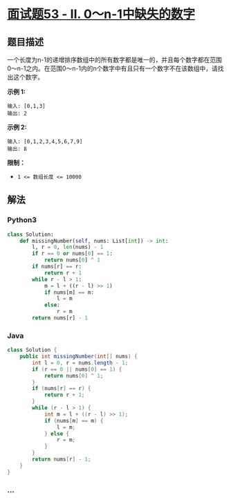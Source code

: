 # [面试题53 - II. 0～n-1中缺失的数字](https://leetcode-cn.com/problems/que-shi-de-shu-zi-lcof/)

## 题目描述
一个长度为n-1的递增排序数组中的所有数字都是唯一的，并且每个数字都在范围0～n-1之内。在范围0～n-1内的n个数字中有且只有一个数字不在该数组中，请找出这个数字。

**示例 1:**

```
输入: [0,1,3]
输出: 2
```

**示例 2:**

```
输入: [0,1,2,3,4,5,6,7,9]
输出: 8
```

**限制：**

- `1 <= 数组长度 <= 10000`

## 解法
### Python3
```python
class Solution:
    def missingNumber(self, nums: List[int]) -> int:
        l, r = 0, len(nums) - 1
        if r == 0 or nums[0] == 1:
            return nums[0] ^ 1
        if nums[r] == r:
            return r + 1
        while r - l > 1:
            m = l + ((r - l) >> 1)
            if nums[m] == m:
                l = m
            else:
                r = m
        return nums[r] - 1
```

### Java
```java
class Solution {
    public int missingNumber(int[] nums) {
        int l = 0, r = nums.length - 1;
        if (r == 0 || nums[0] == 1) {
            return nums[0] ^ 1;
        }
        if (nums[r] == r) {
            return r + 1;
        }
        while (r - l > 1) {
            int m = l + ((r - l) >> 1);
            if (nums[m] == m) {
                l = m;
            } else {
                r = m;
            }
        }
        return nums[r] - 1;
    }
}
```

### ...
```

```
